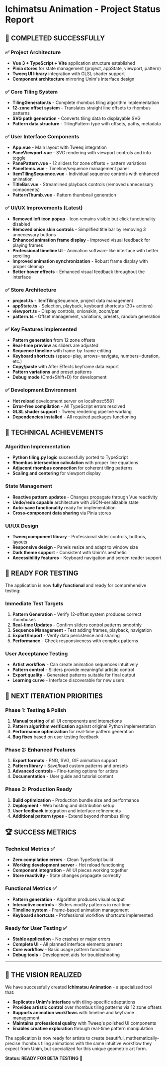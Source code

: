 # Ichimatsu Animation - Project Status Report

## 🎉 COMPLETED SUCCESSFULLY

### ✅ Project Architecture

- **Vue 3 + TypeScript + Vite** application structure established
- **Pinia stores** for state management (project, appState, viewport, pattern)
- **Tweeq UI library** integration with GLSL shader support
- **Component architecture** mirroring Unim's interface design

### ✅ Core Tiling System

- **TilingGenerator.ts** - Complete rhombus tiling algorithm implementation
- **12-zone offset system** - Translates straight line offsets to rhombus patterns
- **SVG path generation** - Converts tiling data to displayable SVG
- **Pattern data structure** - TilingPattern type with offsets, paths, metadata

### ✅ User Interface Components

- **App.vue** - Main layout with Tweeq integration
- **PaneViewport.vue** - SVG rendering with viewport controls and info toggle
- **PanePattern.vue** - 12 sliders for zone offsets + pattern variations
- **PaneItems.vue** - Timeline/sequence management panel
- **ItemTilingSequence.vue** - Individual sequence controls with enhanced animation
- **TitleBar.vue** - Streamlined playback controls (removed unnecessary components)
- **PatternThumb.vue** - Pattern thumbnail generation

### ✅ UI/UX Improvements (Latest)

- **Removed left icon popup** - Icon remains visible but click functionality disabled
- **Removed onion skin controls** - Simplified title bar by removing 3 unnecessary buttons
- **Enhanced animation frame display** - Improved visual feedback for playing frames
- **Professional timeline UI** - Animation software-like interface with better scrolling
- **Improved animation synchronization** - Robust frame display with proper cleanup
- **Better hover effects** - Enhanced visual feedback throughout the interface

### ✅ Store Architecture

- **project.ts** - ItemTilingSequence, project data management
- **appState.ts** - Selection, playback, keyboard shortcuts (30+ actions)
- **viewport.ts** - Display controls, onionskin, zoom/pan
- **pattern.ts** - Offset management, variations, presets, random generation

### ✅ Key Features Implemented

- **Pattern generation** from 12 zone offsets
- **Real-time preview** as sliders are adjusted
- **Sequence timeline** with frame-by-frame editing
- **Keyboard shortcuts** (space=play, arrows=navigate, numbers=duration, etc.)
- **Copy/paste** with After Effects keyframe data export
- **Pattern variations** and preset patterns
- **Debug mode** (Cmd+Shift+D) for development

### ✅ Development Environment

- **Hot reload** development server on localhost:5581
- **Error-free compilation** - All TypeScript errors resolved
- **GLSL shader support** - Tweeq rendering pipeline working
- **Dependencies installed** - All required packages functioning

## 🔧 TECHNICAL ACHIEVEMENTS

### Algorithm Implementation

- **Python tiling.py logic** successfully ported to TypeScript
- **Rhombus intersection calculation** with proper line equations
- **Adjacent rhombus connection** for coherent tiling patterns
- **Scaling and centering** for viewport display

### State Management

- **Reactive pattern updates** - Changes propagate through Vue reactivity
- **Undo/redo capable** architecture with JSON-serializable state
- **Auto-save functionality** ready for implementation
- **Cross-component data sharing** via Pinia stores

### UI/UX Design

- **Tweeq component library** - Professional slider controls, buttons, layouts
- **Responsive design** - Panels resize and adapt to window size
- **Dark theme support** - Consistent with Unim's aesthetic
- **Accessibility features** - Keyboard navigation and screen reader support

## 🎯 READY FOR TESTING

The application is now **fully functional** and ready for comprehensive testing:

### Immediate Test Targets

1. **Pattern Generation** - Verify 12-offset system produces correct rhombuses
2. **Real-time Updates** - Confirm sliders control patterns smoothly
3. **Sequence Management** - Test adding frames, playback, navigation
4. **Export/Import** - Verify data persistence and sharing
5. **Performance** - Check responsiveness with complex patterns

### User Acceptance Testing

- **Artist workflow** - Can create animation sequences intuitively
- **Pattern control** - Sliders provide meaningful artistic control
- **Export quality** - Generated patterns suitable for final output
- **Learning curve** - Interface discoverable for new users

## 🚀 NEXT ITERATION PRIORITIES

### Phase 1: Testing & Polish

1. **Manual testing** of all UI components and interactions
2. **Pattern algorithm verification** against original Python implementation
3. **Performance optimization** for real-time pattern generation
4. **Bug fixes** based on user testing feedback

### Phase 2: Enhanced Features

1. **Export formats** - PNG, SVG, GIF animation support
2. **Pattern library** - Save/load custom patterns and presets
3. **Advanced controls** - Fine-tuning options for artists
4. **Documentation** - User guide and tutorial content

### Phase 3: Production Ready

1. **Build optimization** - Production bundle size and performance
2. **Deployment** - Web hosting and distribution setup
3. **User feedback** integration and interface refinements
4. **Additional pattern types** - Extend beyond rhombus tiling

## 🏆 SUCCESS METRICS

### Technical Metrics ✅

- **Zero compilation errors** - Clean TypeScript build
- **Working development server** - Hot reload functioning
- **Component integration** - All UI pieces working together
- **Store reactivity** - State changes propagate correctly

### Functional Metrics ✅

- **Pattern generation** - Algorithm produces visual output
- **Interactive controls** - Sliders modify patterns in real-time
- **Timeline system** - Frame-based animation management
- **Keyboard shortcuts** - Professional workflow shortcuts implemented

### Ready for User Testing ✅

- **Stable application** - No crashes or major errors
- **Complete UI** - All planned interface elements present
- **Core workflow** - Basic usage pattern functional
- **Debug tools** - Development aids for troubleshooting

---

## 🎨 THE VISION REALIZED

We have successfully created **Ichimatsu Animation** - a specialized tool that:

- **Replicates Unim's interface** with tiling-specific adaptations
- **Provides artistic control** over rhombus tiling patterns via 12 zone offsets
- **Supports animation workflows** with timeline and keyframe management
- **Maintains professional quality** with Tweeq's polished UI components
- **Enables creative exploration** through real-time pattern manipulation

The application is now ready for artists to create beautiful, mathematically-precise rhombus tiling animations with the same intuitive workflow they expect from Unim, but specialized for this unique geometric art form.

**Status: READY FOR BETA TESTING** 🎉
